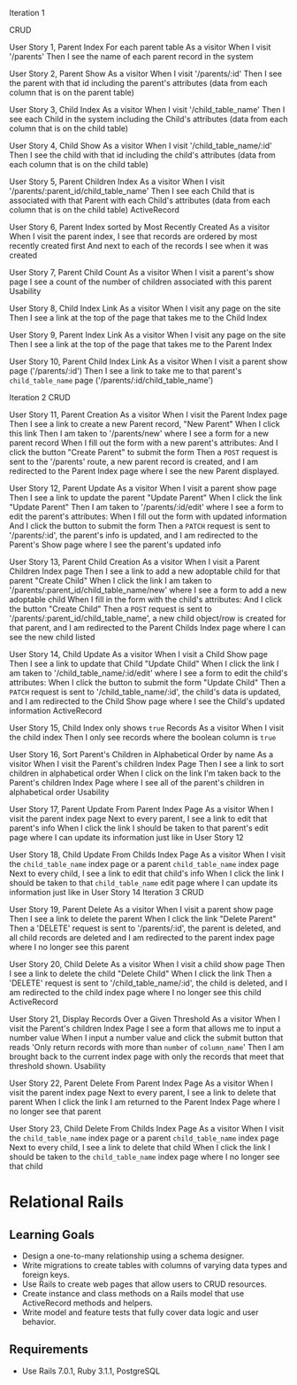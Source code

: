 Iteration 1

CRUD

User Story 1, Parent Index 
For each parent table
As a visitor
When I visit '/parents'
Then I see the name of each parent record in the system


User Story 2, Parent Show 
As a visitor
When I visit '/parents/:id'
Then I see the parent with that id including the parent's attributes
(data from each column that is on the parent table)


User Story 3, Child Index 
As a visitor
When I visit '/child_table_name'
Then I see each Child in the system including the Child's attributes
(data from each column that is on the child table)


User Story 4, Child Show 
As a visitor
When I visit '/child_table_name/:id'
Then I see the child with that id including the child's attributes
(data from each column that is on the child table)


User Story 5, Parent Children Index 
As a visitor
When I visit '/parents/:parent_id/child_table_name'
Then I see each Child that is associated with that Parent with each Child's attributes
(data from each column that is on the child table)
ActiveRecord


User Story 6, Parent Index sorted by Most Recently Created 
As a visitor
When I visit the parent index,
I see that records are ordered by most recently created first
And next to each of the records I see when it was created


User Story 7, Parent Child Count
As a visitor
When I visit a parent's show page
I see a count of the number of children associated with this parent
Usability


User Story 8, Child Index Link
As a visitor
When I visit any page on the site
Then I see a link at the top of the page that takes me to the Child Index


User Story 9, Parent Index Link
As a visitor
When I visit any page on the site
Then I see a link at the top of the page that takes me to the Parent Index


User Story 10, Parent Child Index Link
As a visitor
When I visit a parent show page ('/parents/:id')
Then I see a link to take me to that parent's `child_table_name` page ('/parents/:id/child_table_name')


Iteration 2
CRUD



User Story 11, Parent Creation 
As a visitor
When I visit the Parent Index page
Then I see a link to create a new Parent record, "New Parent"
When I click this link
Then I am taken to '/parents/new' where I  see a form for a new parent record
When I fill out the form with a new parent's attributes:
And I click the button "Create Parent" to submit the form
Then a `POST` request is sent to the '/parents' route,
a new parent record is created,
and I am redirected to the Parent Index page where I see the new Parent displayed.


User Story 12, Parent Update 
As a visitor
When I visit a parent show page
Then I see a link to update the parent "Update Parent"
When I click the link "Update Parent"
Then I am taken to '/parents/:id/edit' where I  see a form to edit the parent's attributes:
When I fill out the form with updated information
And I click the button to submit the form
Then a `PATCH` request is sent to '/parents/:id',
the parent's info is updated,
and I am redirected to the Parent's Show page where I see the parent's updated info


User Story 13, Parent Child Creation 
As a visitor
When I visit a Parent Children Index page
Then I see a link to add a new adoptable child for that parent "Create Child"
When I click the link
I am taken to '/parents/:parent_id/child_table_name/new' where I see a form to add a new adoptable child
When I fill in the form with the child's attributes:
And I click the button "Create Child"
Then a `POST` request is sent to '/parents/:parent_id/child_table_name',
a new child object/row is created for that parent,
and I am redirected to the Parent Childs Index page where I can see the new child listed


User Story 14, Child Update 
As a visitor
When I visit a Child Show page
Then I see a link to update that Child "Update Child"
When I click the link
I am taken to '/child_table_name/:id/edit' where I see a form to edit the child's attributes:
When I click the button to submit the form "Update Child"
Then a `PATCH` request is sent to '/child_table_name/:id',
the child's data is updated,
and I am redirected to the Child Show page where I see the Child's updated information
ActiveRecord


User Story 15, Child Index only shows `true` Records 
As a visitor
When I visit the child index
Then I only see records where the boolean column is `true`


User Story 16, Sort Parent's Children in Alphabetical Order by name 
As a visitor
When I visit the Parent's children Index Page
Then I see a link to sort children in alphabetical order
When I click on the link
I'm taken back to the Parent's children Index Page where I see all of the parent's children in alphabetical order
Usability


User Story 17, Parent Update From Parent Index Page 
As a visitor
When I visit the parent index page
Next to every parent, I see a link to edit that parent's info
When I click the link
I should be taken to that parent's edit page where I can update its information just like in User Story 12


User Story 18, Child Update From Childs Index Page 
As a visitor
When I visit the `child_table_name` index page or a parent `child_table_name` index page
Next to every child, I see a link to edit that child's info
When I click the link
I should be taken to that `child_table_name` edit page where I can update its information just like in User Story 14
Iteration 3
CRUD


User Story 19, Parent Delete 
As a visitor
When I visit a parent show page
Then I see a link to delete the parent
When I click the link "Delete Parent"
Then a 'DELETE' request is sent to '/parents/:id',
the parent is deleted, and all child records are deleted
and I am redirected to the parent index page where I no longer see this parent


User Story 20, Child Delete 
As a visitor
When I visit a child show page
Then I see a link to delete the child "Delete Child"
When I click the link
Then a 'DELETE' request is sent to '/child_table_name/:id',
the child is deleted,
and I am redirected to the child index page where I no longer see this child
ActiveRecord


User Story 21, Display Records Over a Given Threshold 
As a visitor
When I visit the Parent's children Index Page
I see a form that allows me to input a number value
When I input a number value and click the submit button that reads 'Only return records with more than `number` of `column_name`'
Then I am brought back to the current index page with only the records that meet that threshold shown.
Usability


User Story 22, Parent Delete From Parent Index Page 
As a visitor
When I visit the parent index page
Next to every parent, I see a link to delete that parent
When I click the link
I am returned to the Parent Index Page where I no longer see that parent


User Story 23, Child Delete From Childs Index Page 
As a visitor
When I visit the `child_table_name` index page or a parent `child_table_name` index page
Next to every child, I see a link to delete that child
When I click the link
I should be taken to the `child_table_name` index page where I no longer see that child




# Relational Rails

## Learning Goals
- Design a one-to-many relationship using a schema designer.
- Write migrations to create tables with columns of varying data types and foreign keys.
- Use Rails to create web pages that allow users to CRUD resources.
- Create instance and class methods on a Rails model that use ActiveRecord methods and helpers.
- Write model and feature tests that fully cover data logic and user behavior.

## Requirements
- Use Rails 7.0.1, Ruby 3.1.1, PostgreSQL
